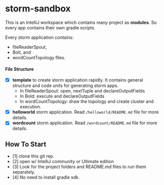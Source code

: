 # storm-sandbox
This is an IntelliJ workspace which contains many project as **modules**. So every app contains their own gradle scripts.

Every storm application contains:
 * fileReaderSpout,
 * Bolt, and
 * wordCountTopology files.

#### File Structure

- [x] **template** to create storm application rapidly. It contains general structure and code units for generating storm apps.<br> 
    - In fileReaderSpout: open, nextTuple and declareOutputFields <br>
    - In Bold: execute and declareOutputFields <br>
    - In wordCountTopology: draw the topology and create cluster and execution.
- [x] **helloworld** storm application. Read `/helloworld/README.md` file for more details.
- [x] **wordcount** storm application. Read `/wordcount/README.md` file for more details. 

## How To Start
- [1] clone this git rep.
- [2] open w/ IntelliJ community or Ultimate edition
- [3] Look for the project folders and README.md files to run them separately.
- [4] No need to install gradle sdk. 
